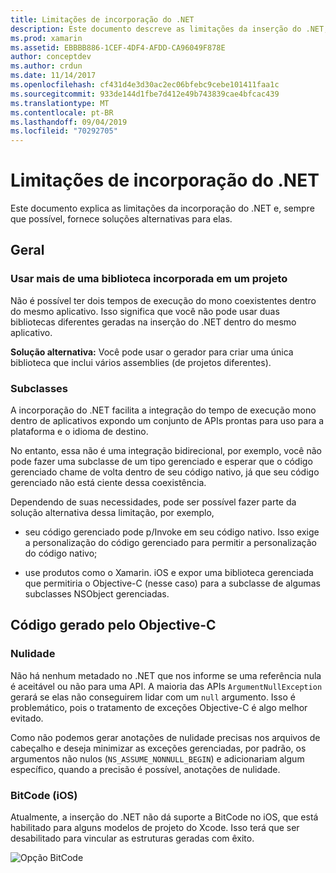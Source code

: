 ```yaml
---
title: Limitações de incorporação do .NET
description: Este documento descreve as limitações da inserção do .NET, a ferramenta que permite que você consuma o código .NET em outras linguagens de programação.
ms.prod: xamarin
ms.assetid: EBBBB886-1CEF-4DF4-AFDD-CA96049F878E
author: conceptdev
ms.author: crdun
ms.date: 11/14/2017
ms.openlocfilehash: cf431d4e3d30ac2ec06bfebc9cebe101411faa1c
ms.sourcegitcommit: 933de144d1fbe7d412e49b743839cae4bfcac439
ms.translationtype: MT
ms.contentlocale: pt-BR
ms.lasthandoff: 09/04/2019
ms.locfileid: "70292705"
---
```

# <a name="net-embedding-limitations"></a>Limitações de incorporação do .NET

Este documento explica as limitações da incorporação do .NET e, sempre que possível, fornece soluções alternativas para elas.

## <a name="general"></a>Geral

### <a name="use-more-than-one-embedded-library-in-a-project"></a>Usar mais de uma biblioteca incorporada em um projeto

Não é possível ter dois tempos de execução do mono coexistentes dentro do mesmo aplicativo. Isso significa que você não pode usar duas bibliotecas diferentes geradas na inserção do .NET dentro do mesmo aplicativo.

**Solução alternativa:** Você pode usar o gerador para criar uma única biblioteca que inclui vários assemblies (de projetos diferentes).

### <a name="subclassing"></a>Subclasses

A incorporação do .NET facilita a integração do tempo de execução mono dentro de aplicativos expondo um conjunto de APIs prontas para uso para a plataforma e o idioma de destino.

No entanto, essa não é uma integração bidirecional, por exemplo, você não pode fazer uma subclasse de um tipo gerenciado e esperar que o código gerenciado chame de volta dentro de seu código nativo, já que seu código gerenciado não está ciente dessa coexistência.

Dependendo de suas necessidades, pode ser possível fazer parte da solução alternativa dessa limitação, por exemplo,

* seu código gerenciado pode p/Invoke em seu código nativo. Isso exige a personalização do código gerenciado para permitir a personalização do código nativo;

* use produtos como o Xamarin. iOS e expor uma biblioteca gerenciada que permitiria o Objective-C (nesse caso) para a subclasse de algumas subclasses NSObject gerenciadas.

## <a name="objective-c-generated-code"></a>Código gerado pelo Objective-C

### <a name="nullability"></a>Nulidade

Não há nenhum metadado no .NET que nos informe se uma referência nula é aceitável ou não para uma API. A maioria das APIs `ArgumentNullException` gerará se elas não conseguirem lidar com um `null` argumento. Isso é problemático, pois o tratamento de exceções Objective-C é algo melhor evitado.

Como não podemos gerar anotações de nulidade precisas nos arquivos de cabeçalho e deseja minimizar as exceções gerenciadas, por padrão, os argumentos não nulos (`NS_ASSUME_NONNULL_BEGIN`) e adicionariam algum específico, quando a precisão é possível, anotações de nulidade.

### <a name="bitcode-ios"></a>BitCode (iOS)

Atualmente, a inserção do .NET não dá suporte a BitCode no iOS, que está habilitado para alguns modelos de projeto do Xcode. Isso terá que ser desabilitado para vincular as estruturas geradas com êxito.

![Opção BitCode](images/ios-bitcode-option.png)
